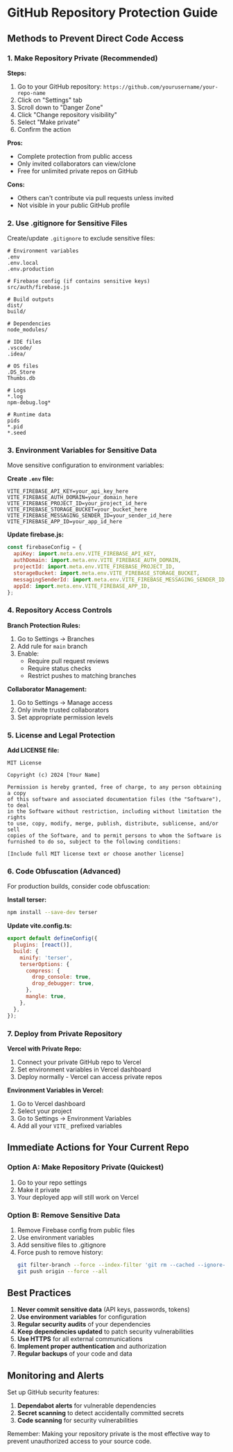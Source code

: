 # GitHub Repository Protection Guide

## Methods to Prevent Direct Code Access

### 1. Make Repository Private (Recommended)

**Steps:**
1. Go to your GitHub repository: `https://github.com/yourusername/your-repo-name`
2. Click on "Settings" tab
3. Scroll down to "Danger Zone"
4. Click "Change repository visibility"
5. Select "Make private"
6. Confirm the action

**Pros:**
- Complete protection from public access
- Only invited collaborators can view/clone
- Free for unlimited private repos on GitHub

**Cons:**
- Others can't contribute via pull requests unless invited
- Not visible in your public GitHub profile

### 2. Use .gitignore for Sensitive Files

Create/update `.gitignore` to exclude sensitive files:

```gitignore
# Environment variables
.env
.env.local
.env.production

# Firebase config (if contains sensitive keys)
src/auth/firebase.js

# Build outputs
dist/
build/

# Dependencies
node_modules/

# IDE files
.vscode/
.idea/

# OS files
.DS_Store
Thumbs.db

# Logs
*.log
npm-debug.log*

# Runtime data
pids
*.pid
*.seed
```

### 3. Environment Variables for Sensitive Data

Move sensitive configuration to environment variables:

**Create `.env` file:**
```env
VITE_FIREBASE_API_KEY=your_api_key_here
VITE_FIREBASE_AUTH_DOMAIN=your_domain_here
VITE_FIREBASE_PROJECT_ID=your_project_id_here
VITE_FIREBASE_STORAGE_BUCKET=your_bucket_here
VITE_FIREBASE_MESSAGING_SENDER_ID=your_sender_id_here
VITE_FIREBASE_APP_ID=your_app_id_here
```

**Update firebase.js:**
```javascript
const firebaseConfig = {
  apiKey: import.meta.env.VITE_FIREBASE_API_KEY,
  authDomain: import.meta.env.VITE_FIREBASE_AUTH_DOMAIN,
  projectId: import.meta.env.VITE_FIREBASE_PROJECT_ID,
  storageBucket: import.meta.env.VITE_FIREBASE_STORAGE_BUCKET,
  messagingSenderId: import.meta.env.VITE_FIREBASE_MESSAGING_SENDER_ID,
  appId: import.meta.env.VITE_FIREBASE_APP_ID,
};
```

### 4. Repository Access Controls

**Branch Protection Rules:**
1. Go to Settings → Branches
2. Add rule for `main` branch
3. Enable:
   - Require pull request reviews
   - Require status checks
   - Restrict pushes to matching branches

**Collaborator Management:**
1. Go to Settings → Manage access
2. Only invite trusted collaborators
3. Set appropriate permission levels

### 5. License and Legal Protection

**Add LICENSE file:**
```
MIT License

Copyright (c) 2024 [Your Name]

Permission is hereby granted, free of charge, to any person obtaining a copy
of this software and associated documentation files (the "Software"), to deal
in the Software without restriction, including without limitation the rights
to use, copy, modify, merge, publish, distribute, sublicense, and/or sell
copies of the Software, and to permit persons to whom the Software is
furnished to do so, subject to the following conditions:

[Include full MIT license text or choose another license]
```

### 6. Code Obfuscation (Advanced)

For production builds, consider code obfuscation:

**Install terser:**
```bash
npm install --save-dev terser
```

**Update vite.config.ts:**
```javascript
export default defineConfig({
  plugins: [react()],
  build: {
    minify: 'terser',
    terserOptions: {
      compress: {
        drop_console: true,
        drop_debugger: true,
      },
      mangle: true,
    },
  },
});
```

### 7. Deploy from Private Repository

**Vercel with Private Repo:**
1. Connect your private GitHub repo to Vercel
2. Set environment variables in Vercel dashboard
3. Deploy normally - Vercel can access private repos

**Environment Variables in Vercel:**
1. Go to Vercel dashboard
2. Select your project
3. Go to Settings → Environment Variables
4. Add all your `VITE_` prefixed variables

## Immediate Actions for Your Current Repo

### Option A: Make Repository Private (Quickest)
1. Go to your repo settings
2. Make it private
3. Your deployed app will still work on Vercel

### Option B: Remove Sensitive Data
1. Remove Firebase config from public files
2. Use environment variables
3. Add sensitive files to .gitignore
4. Force push to remove history:
   ```bash
   git filter-branch --force --index-filter 'git rm --cached --ignore-unmatch src/auth/firebase.js' --prune-empty --tag-name-filter cat -- --all
   git push origin --force --all
   ```

## Best Practices

1. **Never commit sensitive data** (API keys, passwords, tokens)
2. **Use environment variables** for configuration
3. **Regular security audits** of your dependencies
4. **Keep dependencies updated** to patch security vulnerabilities
5. **Use HTTPS** for all external communications
6. **Implement proper authentication** and authorization
7. **Regular backups** of your code and data

## Monitoring and Alerts

Set up GitHub security features:
1. **Dependabot alerts** for vulnerable dependencies
2. **Secret scanning** to detect accidentally committed secrets
3. **Code scanning** for security vulnerabilities

Remember: Making your repository private is the most effective way to prevent unauthorized access to your source code.